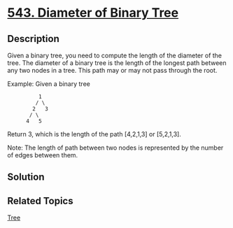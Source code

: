 # [543. Diameter of Binary Tree](https://leetcode.com/problems/diameter-of-binary-tree)

## Description

Given a binary tree, you need to compute the length of the diameter of the tree. The diameter of a binary tree is the length of the longest path between any two nodes in a tree. This path may or may not pass through the root.

Example:
Given a binary tree

```
          1
         / \
        2   3
       / \     
      4   5    
```



Return 3, which is the length of the path [4,2,1,3] or [5,2,1,3].

Note: The length of path between two nodes is represented by the number of edges between them.

## Solution



## Related Topics

[Tree](https://leetcode.com/tag/tree/) 
